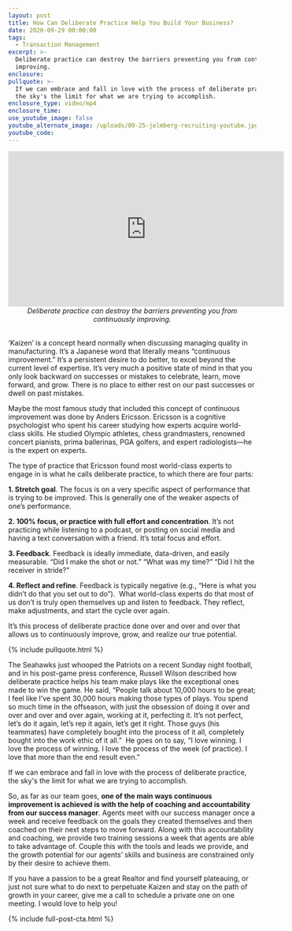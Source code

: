```yaml
---
layout: post
title: How Can Deliberate Practice Help You Build Your Business?
date: 2020-09-29 00:00:00
tags:
  - Transaction Management
excerpt: >-
  Deliberate practice can destroy the barriers preventing you from continuously
  improving.
enclosure:
pullquote: >-
  If we can embrace and fall in love with the process of deliberate practice,
  the sky's the limit for what we are trying to accomplish.
enclosure_type: video/mp4
enclosure_time:
use_youtube_image: false
youtube_alternate_image: /uploads/09-25-jelmberg-recruiting-youtube.jpg
youtube_code:
---
```


<iframe src="https://www.youtube.com/embed/ce9R93rn4gU?rel=0" width="560" height="315" frameborder="0" allowfullscreen="allowfullscreen"></iframe>

<center><em>Deliberate practice can destroy the barriers preventing you from continuously improving.</em></center>

<br>‘Kaizen’ is a concept heard normally when discussing managing quality in manufacturing. It’s a Japanese word that literally means “continuous improvement.” It’s a persistent desire to do better, to excel beyond the current level of expertise. It’s very much a positive state of mind in that you only look backward on successes or mistakes to celebrate, learn, move forward, and grow. There is no place to either rest on our past successes or dwell on past mistakes.

Maybe the most famous study that included this concept of continuous improvement was done by Anders Ericsson. Ericsson is a cognitive psychologist who spent his career studying how experts acquire world-class skills. He studied Olympic athletes, chess grandmasters, renowned concert pianists, prima ballerinas, PGA golfers, and expert radiologists—he is the expert on experts.

The type of practice that Ericsson found most world-class experts to engage in is what he calls deliberate practice, to which there are four parts:

**1\. Stretch goal**. The focus is on a very specific aspect of performance that is trying to be improved. This is generally one of the weaker aspects of one’s performance.

**2\. 100% focus, or practice with full effort and concentration**. It’s not practicing while listening to a podcast, or posting on social media and having a text conversation with a friend. It’s total focus and effort.

**3\. Feedback**. Feedback is ideally immediate, data-driven, and easily measurable. “Did I make the shot or not.” “What was my time?” “Did I hit the receiver in stride?”

**4\. Reflect and refine**. Feedback is typically negative (e.g., “Here is what you didn’t do that you set out to do”). &nbsp;What world-class experts do that most of us don’t is truly open themselves up and listen to feedback. They reflect, make adjustments, and start the cycle over again.

It’s this process of deliberate practice done over and over and over that allows us to continuously improve, grow, and realize our true potential.

{% include pullquote.html %}

The Seahawks just whooped the Patriots on a recent Sunday night football, and in his post-game press conference, Russell Wilson described how deliberate practice helps his team make plays like the exceptional ones made to win the game. He said, “People talk about 10,000 hours to be great; I feel like I’ve spent 30,000 hours making those types of plays. You spend so much time in the offseason, with just the obsession of doing it over and over and over and over again, working at it, perfecting it. It’s not perfect, let’s do it again, let’s rep it again, let’s get it right. Those guys (his teammates) have completely bought into the process of it all, completely bought into the work ethic of it all.” &nbsp;He goes on to say, “I love winning. I love the process of winning. I love the process of the week (of practice). I love that more than the end result even.”

If we can embrace and fall in love with the process of deliberate practice, the sky's the limit for what we are trying to accomplish.

So, as far as our team goes, **one of the main ways continuous improvement is achieved is with the help of coaching and accountability from our success manager**. Agents meet with our success manager once a week and receive feedback on the goals they created themselves and then coached on their next steps to move forward. Along with this accountability and coaching, we provide two training sessions a week that agents are able to take advantage of. Couple this with the tools and leads we provide, and the growth potential for our agents’ skills and business are constrained only by their desire to achieve them.

If you have a passion to be a great Realtor and find yourself plateauing, or just not sure what to do next to perpetuate Kaizen and stay on the path of growth in your career, give me a call to schedule a private one on one meeting. I would love to help you\!

{% include full-post-cta.html %}